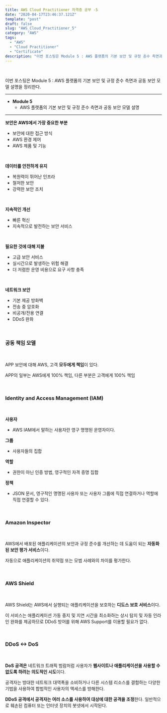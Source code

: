 ```yaml
---
title: AWS Cloud Practitioner 자격증 공부 -5
date: "2020-04-17T23:46:37.121Z"
template: "post"
draft: false
slug: "AWS_Cloud_Practitioner_5"
category: "AWS"
tags:
  - "AWS"
  - "Cloud Practitioner"
  - "Certificate"
description: "이번 포스팅은 Module 5 : AWS 플랫폼의 기본 보안 및 규정 준수 측면과 공동 보안 모델 설명을 정리한다."
---
```


<br/>

이번 포스팅은 Module 5 : AWS 플랫폼의 기본 보안 및 규정 준수 측면과 공동 보안 모델 설명을 정리한다.

---

* **Module 5**
	* AWS 플랫폼의 기본 보안 및 규정 준수 측면과 공동 보안 모델 설명

---

**보안은 AWS에서 가장 중요한 부분**
* 보안에 대한 접근 방식
* AWS 환경 제어
* AWS 제품 및 기능

<br/>

**데이터를 안전하게 유지**
* 복원력이 뛰어난 인프라
* 철저한 보안
* 강력한 보안 조치

<br/>

**지속적인 개선**
* 빠른 혁신
* 지속적으로 발전하는 보안 서비스

<br/>

**필요한 것에 대해 지불**
* 고급 보안 서비스
* 실시간으로 발생하는 위험 해결
* 더 저렴한 운영 비용으로 요구 사항 충족

<br/>

**네트워크 보안**
* 기본 제공 방화벽
* 전송 중 암호화
* 비공개/전용 연결
* DDoS 완화

<br/>

### 공동 책임 모델

<br/>

APP 보안에 대해 AWS, 고객 **모두에게 책임**이 있다.<br/>

APP의 일부는 AWS에게 100% 책임, 다른 부분은 고객에게 100% 책임<br/>

<br/>

### Identity and Access Management (IAM)

<br/>

**사용자**
* AWS IAM에서 말하는 사용자란 영구 명명된 운영자이다.

**그룹**
* 사용자들의 집합

**역할**
* 권한이 아닌 인증 방법, 영구적인 자격 증명 집합

**정책**
* JSON 문서, 영구적인 명명된 사용자 또는 사용자 그룹에 직접 연결하거나 역할에 직접 연결할 수 있다.

<br/>

### Amazon Inspector

<br/>

AWS에서 배포된 애플리케이션의 보안과 규정 준수를 개선하는 데 도움이 되는 **자동화된 보안 평가 서비스**이다.<br/>

자동으로 애플리케이션의 취약점 또는 모범 사례와의 차이를 평가한다.<br/>

<br/>

### AWS Shield

<br/>

AWS Shield는 AWS에서 실행되는 애플리케이션을 보호하는 **디도스 보호 서비스**이다.<br/>

이 서비스는 애플리케이션 가동 중지 및 지연 시간을 최소화하는 상시 탐지 및 자동 인라인 완화를 제공하므로 DDoS 방어를 위해 AWS Support를 이용할 필요가 없다.<br/>

<br/>

### DDoS <-> DoS

<br/>

**DoS 공격은** 네트워크 트래픽 범람처럼 사용자가 **웹사이트나 애플리케이션을 사용할 수 없도록 하려는 의도적인 시도**이다.<br/>

공격자는 방대한 네트워크 대역폭을 소비하거나 다른 시스템 리소스를 결합하는 다양한 기법을 사용하여 합법적인 사용자의 액세스를 방해한다.<br/>

**DDoS 공격에서 공격자는 여러 소스를 사용하여 대상에 대한 공격을 조정**한다. 일반적으로 훼손된 컴퓨터 또는 인터넷 장치의 봇넷에서 시작된다.<br/>
